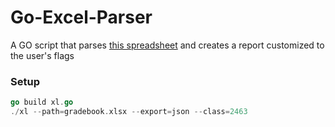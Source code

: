 # Go-Excel-Parser
A GO script that parses <a href="https://docs.google.com/spreadsheets/d/1D0diMLn3Pwwgpcplah0HTppLnEhcSIr0NGgY6Mhgihs/edit?gid=311721139#gid=311721139">this spreadsheet</a> and creates a report customized to the user's flags

### Setup
```go
go build xl.go
./xl --path=gradebook.xlsx --export=json --class=2463
```
